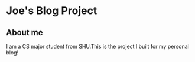 Joe's Blog Project
======

About me
------

I am a CS major student from SHU.This is the project I built for my personal blog!




